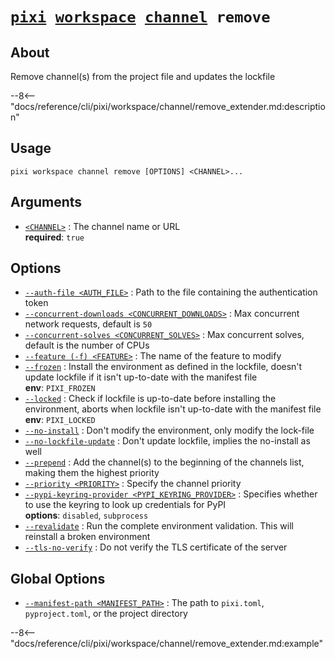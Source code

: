 <!--- This file is autogenerated. Do not edit manually! -->
# <code>[pixi](../../../pixi.md) [workspace](../../workspace.md) [channel](../channel.md) remove</code>

## About
Remove channel(s) from the project file and updates the lockfile

--8<-- "docs/reference/cli/pixi/workspace/channel/remove_extender.md:description"

## Usage
```
pixi workspace channel remove [OPTIONS] <CHANNEL>...
```

## Arguments
- <a id="arg-<CHANNEL>" href="#arg-<CHANNEL>">`<CHANNEL>`</a>
:  The channel name or URL
<br>**required**: `true`

## Options
- <a id="arg---auth-file" href="#arg---auth-file">`--auth-file <AUTH_FILE>`</a>
:  Path to the file containing the authentication token
- <a id="arg---concurrent-downloads" href="#arg---concurrent-downloads">`--concurrent-downloads <CONCURRENT_DOWNLOADS>`</a>
:  Max concurrent network requests, default is `50`
- <a id="arg---concurrent-solves" href="#arg---concurrent-solves">`--concurrent-solves <CONCURRENT_SOLVES>`</a>
:  Max concurrent solves, default is the number of CPUs
- <a id="arg---feature" href="#arg---feature">`--feature (-f) <FEATURE>`</a>
:  The name of the feature to modify
- <a id="arg---frozen" href="#arg---frozen">`--frozen`</a>
:  Install the environment as defined in the lockfile, doesn't update lockfile if it isn't up-to-date with the manifest file
<br>**env**: `PIXI_FROZEN`
- <a id="arg---locked" href="#arg---locked">`--locked`</a>
:  Check if lockfile is up-to-date before installing the environment, aborts when lockfile isn't up-to-date with the manifest file
<br>**env**: `PIXI_LOCKED`
- <a id="arg---no-install" href="#arg---no-install">`--no-install`</a>
:  Don't modify the environment, only modify the lock-file
- <a id="arg---no-lockfile-update" href="#arg---no-lockfile-update">`--no-lockfile-update`</a>
:  Don't update lockfile, implies the no-install as well
- <a id="arg---prepend" href="#arg---prepend">`--prepend`</a>
:  Add the channel(s) to the beginning of the channels list, making them the highest priority
- <a id="arg---priority" href="#arg---priority">`--priority <PRIORITY>`</a>
:  Specify the channel priority
- <a id="arg---pypi-keyring-provider" href="#arg---pypi-keyring-provider">`--pypi-keyring-provider <PYPI_KEYRING_PROVIDER>`</a>
:  Specifies whether to use the keyring to look up credentials for PyPI
<br>**options**: `disabled`, `subprocess`
- <a id="arg---revalidate" href="#arg---revalidate">`--revalidate`</a>
:  Run the complete environment validation. This will reinstall a broken environment
- <a id="arg---tls-no-verify" href="#arg---tls-no-verify">`--tls-no-verify`</a>
:  Do not verify the TLS certificate of the server

## Global Options
- <a id="arg---manifest-path" href="#arg---manifest-path">`--manifest-path <MANIFEST_PATH>`</a>
:  The path to `pixi.toml`, `pyproject.toml`, or the project directory

--8<-- "docs/reference/cli/pixi/workspace/channel/remove_extender.md:example"
